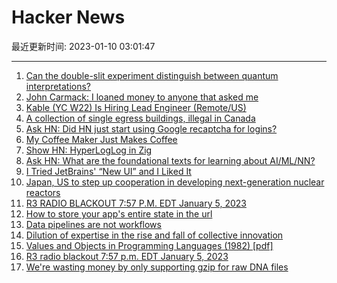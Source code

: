 # Hacker News

最近更新时间: 2023-01-10 03:01:47

--- 
1. [Can the double-slit experiment distinguish between quantum interpretations?](https://arxiv.org/abs/2301.02641) 
2. [John Carmack: I loaned money to anyone that asked me](https://twitter.com/id_aa_carmack/status/1612484342567010306) 
3. [Kable (YC W22) Is Hiring Lead Engineer (Remote/US)](https://www.ycombinator.com/companies/kable/jobs) 
4. [A collection of single egress buildings, illegal in Canada](https://secondegress.ca/Manual-of-Illegal-Floor-Plans) 
5. [Ask HN: Did HN just start using Google recaptcha for logins?](https://news.ycombinator.com/item?id=34312937) 
6. [My Coffee Maker Just Makes Coffee](https://bt.ht/one-thing/) 
7. [Show HN: HyperLogLog in Zig](https://github.com/axiomhq/zig-hyperloglog) 
8. [Ask HN: What are the foundational texts for learning about AI/ML/NN?](https://news.ycombinator.com/item?id=34312248) 
9. [I Tried JetBrains' “New UI” and I Liked It](https://blog.levinotik.com/2023/01/09/i-tried-jetbrains-new-ui-and-i-liked-it/) 
10. [Japan, US to step up cooperation in developing next-generation nuclear reactors](https://asianews.network/japan-us-to-step-up-cooperation-in-developing-next-generation-nuclear-reactors/) 
11. [R3 RADIO BLACKOUT 7:57 P.M. EDT January 5, 2023](https://www.swpc.noaa.gov/news/r3-radio-blackout-757-pm-edt-january-5-2023) 
12. [How to store your app's entire state in the url](https://www.scottantipa.com/store-app-state-in-urls) 
13. [Data pipelines are not workflows](https://dagster.io/blog/declarative-scheduling) 
14. [Dilution of expertise in the rise and fall of collective innovation](https://www.nature.com/articles/s41599-022-01380-5) 
15. [Values and Objects in Programming Languages (1982) [pdf]](https://dl.acm.org/doi/pdf/10.1145/988164.988172) 
16. [R3 radio blackout 7:57 p.m. EDT January 5, 2023](https://www.swpc.noaa.gov/news/r3-radio-blackout-757-pm-edt-january-5-2023) 
17. [We're wasting money by only supporting gzip for raw DNA files](http://www.bioinformaticszen.com/post/use-zstd-for-raw-fastq/) 
